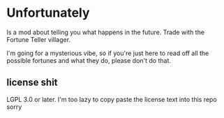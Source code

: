 Unfortunately
=============

Is a mod about telling you what happens in the future. Trade with the Fortune Teller villager.

I'm going for a mysterious vibe, so if you're just here to read off all the possible fortunes and what they do, please don't do that.

## license shit

LGPL 3.0 or later. I'm too lazy to copy paste the license text into this repo sorry